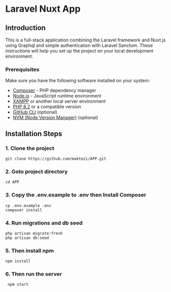 # Laravel Nuxt App

## Introduction

This is a full-stack application combining the Laravel framework and Nuxt.js using Graphql and simple authentication with Laravel Sanctum. These instructions will help you set up the project on your local development environment.

### Prerequisites

Make sure you have the following software installed on your system:
- [Composer](https://getcomposer.org/) - PHP dependency manager
- [Node.js](https://nodejs.org/) - JavaScript runtime environment
- [XAMPP](https://www.apachefriends.org/index.html) or another local server environment
- [PHP 8.2](https://www.php.net/) or a compatible version
- [GitHub CLI](https://cli.github.com/) (optional)
- [NVM (Node Version Manager)](https://github.com/nvm-sh/nvm) (optional)

## Installation Steps

### 1. Clone the project
```
git clone https://github.com/maktezi/APP.git
```

### 2. Goto project directory
```
cd APP
```

### 3. Copy the .env.example to .env then Install Composer
```
cp .env.example .env
composer install
```
### 4. Run migrations and db seed
```
php artisan migrate:fresh
php artisan db:seed
```

### 5. Then install npm
```
npm install
```

### 6. Then run the server
```
 npm start
```
